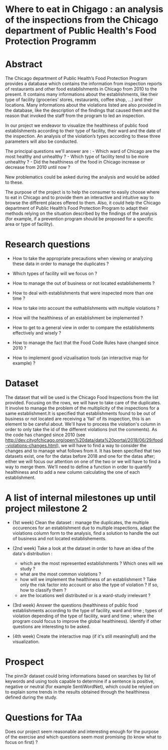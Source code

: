 # Where to eat in Chigago : an analysis of the inspections from the Chicago department of Public Health's Food Protection Programm

# Abstract
The Chicago department of Public Health’s Food Protection Program provides a database which contains the information from inspection reports of restaurants and other food establishments in Chicago from 2010 to the present. It contains many informations about the establishments, like their type of facility (groceries’ stores, restaurants, coffee shop, …) and their locations. Many informations about the violations listed are also provided in the database, like the description of the findings that caused them and the reason that invoked the staff from the program to led an inspection.

In our project we endeavor to visualize the healthiness of public food establishments according to their type of facility, their ward and the date of the inspection. An analysis of the violation’s types according to these three parameters will also be conducted. 

The principal questions we'll answer are : 
    - Which ward of Chicago are the most healthy and unhealthy ? 
    - Which type of facility tend to be more unhealthy ? 
    - Did the healthiness of the food in Chicago increase or decrease from 2010 until now ?

New problematics could be asked during the analysis and would be added to these.

The purpose of the project is to help the consumer to easily choose where to eat in Chicago and to provide them an interactive and intuitive way to browse the different places offered to them. Also, it could help the Chicago department of Public Health’s Food Protection Program to adapt their methods relying on the situation described by the findings of the analysis (for example, if a prevention program should be proposed for a specific area or type of facility).

# Research questions
 
- How to take the appropriate precautions when viewing or analyzing these data in order to manage the duplicates ?

- Which types of facility will we focus on ?

- How to manage the out of business or not located establishements ?

- How to deal with establishments that were inspected more than one time ?

- How to take into account the esthablishments with multiple violations ?

- How will the healthiness of an establishment be implemented ?

- How to get to a general view in order to compare the establishments effectively and wisely ?

- How to manage the fact that the Food Code Rules have changed since 2010 ?

- How to implement good vizualisation tools (an interactive map for example) ?


# Dataset

The dataset that will be used is the Chicago Food Inspections from the list provided. 
Focusing on the rows, we will have to take care of the duplicates. It involve to manage the problem of the multiplicity of the inspections for a same establishment.It is specified that establishments found to be out of business or not located are receiving a 'fail' of its inspection, this is an element to be careful about.
We'll have to process the violation's column in order to only take the id of the different violations (not the comments).
As the code has changed since 2010 (see http://dev.cityofchicago.org/open%20data/data%20portal/2018/06/29/food-violations-changes.html), we will have to find a way to consider the changes and to manage what follows from it. It has been specified that two datasets exist, one for the datas before 2018 and one for the datas after; either we will focus our attention on one of the two or we will have to find a way to merge them.
We'll need to define a function in order to quantify healthiness and to add a new column calculating the one of each establishment.

# A list of internal milestones up until project milestone 2
 
- (1st week) Clean the dataset : manage the duplicates, the multiple occurences for an establishment due to multiple inspections, adapt the violations column form to the analysis, find a solution to handle the out of business and not located establishements.

- (2nd week) Take a look at the dataset in order to have an idea of the data's distribution :
    - which are the most represented establishments ? Which ones will we study ?
    - what are the most common violations ?
    - how will we implement the healthiness of an establishment ? Take only the risk factor into account or also the type of violation ? If so, how to classify them ?
    - are the locations well distributed or is a ward-study irrelevant ?
    
- (3rd week) Answer the questions (healthiness of public food establishments according to the type of facility, ward and time ; types of violation depending of the type of facility, ward and time ; where the program could focus to improve the global healthiness). Identify if other questions are interesting to be asked.

- (4th week) Create the interactive map (if it's still meaningfull) and the visualization.

# Prospect

The pinn3r dataset could bring informations based on searches by list of keywords and using tools capable to determine if a sentence is positive, negative or neutral (for example SentiWordNet), which could be relyied on to explain some trends in the results obtained through the healthiness defined during the study.

# Questions for TAa
Does our project seem reasonable and interesting enough for the purpose of the exercise and which questions seem most promising (to know what to focus on first) ?
